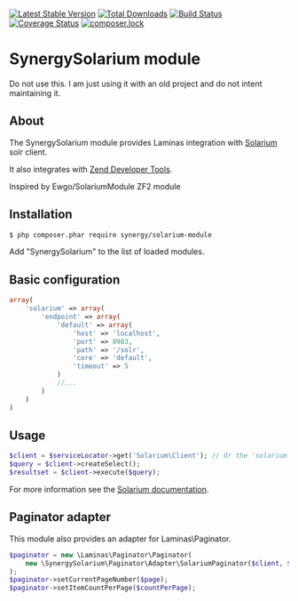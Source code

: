 [![Latest Stable Version](https://poser.pugx.org/synergy/solarium-module/v/stable)](https://packagist.org/packages/synergy/solarium-module)
[![Total Downloads](https://poser.pugx.org/synergy/solarium-module/downloads)](https://packagist.org/packages/synergy/solarium-module)
[![Build Status](https://travis-ci.org/odiaseo/synergy-solarium.svg?branch=master)](https://travis-ci.org/odiaseo/synergy-solarium)
[![Coverage Status](https://coveralls.io/repos/github/odiaseo/synergy-solarium/badge.svg?branch=master)](https://coveralls.io/github/odiaseo/synergy-solarium?branch=master)
[![composer.lock](https://poser.pugx.org/synergy/solarium-module/composerlock)](https://packagist.org/packages/synergy/solarium-module)

# SynergySolarium module
Do not use this.  I am just using it with an old project and do not intent maintaining it.

## About

The SynergySolarium module provides Laminas integration with [Solarium](http://www.solarium-project.org) solr client.

It also integrates with [Zend Developer Tools](https://github.com/zendframework/Laminas\DeveloperTools).

Inspired by Ewgo/SolariumModule ZF2 module

## Installation

``` bash
$ php composer.phar require synergy/solarium-module
```

Add "SynergySolarium" to the list of loaded modules.

## Basic configuration

```php
array(
    'solarium' => array(
        'endpoint' => array(
            'default' => array(
                'host' => 'localhost',
                'port' => 8983,
                'path' => '/solr',
                'core' => 'default',
                'timeout' => 5
            )
            //...
        )
    )
)
```

## Usage

```php
$client = $serviceLocator->get('Solarium\Client'); // Or the 'solarium' alias
$query = $client->createSelect();
$resultset = $client->execute($query);
```

For more information see the [Solarium documentation](http://www.solarium-project.org/documentation/).

## Paginator adapter
This module also provides an adapter for Laminas\Paginator.
```php
$paginator = new \Laminas\Paginator\Paginator(
    new \SynergySolarium\Paginator\Adapter\SolariumPaginator($client, $query)
);
$paginator->setCurrentPageNumber($page);
$paginator->setItemCountPerPage($countPerPage);
```
